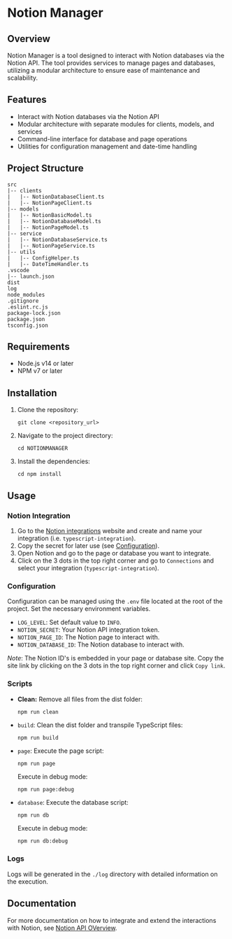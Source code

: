 # Notion Manager

## Overview
Notion Manager is a tool designed to interact with Notion databases via the Notion API. The tool provides services to manage pages and databases, utilizing a modular architecture to ensure ease of maintenance and scalability.

## Features
- Interact with Notion databases via the Notion API
- Modular architecture with separate modules for clients, models, and services
- Command-line interface for database and page operations
- Utilities for configuration management and date-time handling

## Project Structure

```
src
|-- clients
|   |-- NotionDatabaseClient.ts
|   |-- NotionPageClient.ts
|-- models
|   |-- NotionBasicModel.ts
|   |-- NotionDatabaseModel.ts
|   |-- NotionPageModel.ts
|-- service
|   |-- NotionDatabaseService.ts
|   |-- NotionPageService.ts
|-- utils
|   |-- ConfigHelper.ts
|   |-- DateTimeHandler.ts
.vscode
|-- launch.json
dist
log
node_modules
.gitignore
.eslint.rc.js
package-lock.json
package.json
tsconfig.json
```

## Requirements
- Node.js v14 or later
- NPM v7 or later

## Installation
1. Clone the repository:
   ```
   git clone <repository_url>
   ```
2. Navigate to the project directory:
    ```
    cd NOTIONMANAGER
    ```
3. Install the dependencies:
    ```
    cd npm install
    ```
## Usage

### Notion Integration
1. Go to the [Notion integrations](https://www.notion.so/my-integrations) website and create and name your integration (i.e. `typescript-integration`). 
2. Copy the secret for later use (see [Configuration](#configuration)).
3. Open Notion and go to the page or database you want to integrate.
4. Click on the 3 dots in the top right corner and go to `Connections` and select your integration (`typescript-integration`).

### Configuration
Configuration can be managed using the `.env` file located at the root of the project. Set the necessary environment variables.
- `LOG_LEVEL`: Set default value to `INFO`.
- `NOTION_SECRET`: Your Notion API integration token.
- `NOTION_PAGE_ID`: The Notion page to interact with.
- `NOTION_DATABASE_ID`: The Notion database to interact with.

*Note*: The Notion ID's is embedded in your page or database site. Copy the site link by clicking on the 3 dots in the top right corner and click `Copy link`.

### Scripts
- **Clean:** Remove all files from the dist folder:
    ```
    npm run clean
    ```
- `build`: Clean the dist folder and transpile TypeScript files:
    ```bash
    npm run build
    ```
- `page`: Execute the page script:
    ```
    npm run page
    ```
    Execute in debug mode:
    ```
    npm run page:debug
    ```
- `database`: Execute the database script:
    ```
    npm run db
    ```
    Execute in debug mode:
    ```
    npm run db:debug
    ```
### Logs

Logs will be generated in the `./log` directory with detailed information on the execution.

## Documentation
For more documentation on how to integrate and extend the interactions with Notion, see [Notion API OVerview](https://developers.notion.com/docs/getting-started).
